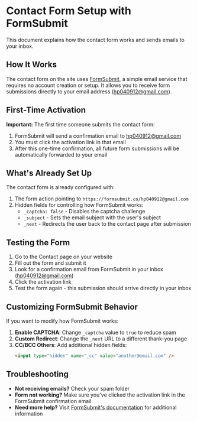 # Contact Form Setup with FormSubmit

This document explains how the contact form works and sends emails to your inbox.

## How It Works

The contact form on the site uses [FormSubmit](https://formsubmit.co/), a simple email service that requires no account creation or setup. It allows you to receive form submissions directly to your email address (hp040912@gmail.com).

## First-Time Activation

**Important:** The first time someone submits the contact form:

1. FormSubmit will send a confirmation email to hp040912@gmail.com
2. You must click the activation link in that email
3. After this one-time confirmation, all future form submissions will be automatically forwarded to your email

## What's Already Set Up

The contact form is already configured with:

1. The form action pointing to `https://formsubmit.co/hp040912@gmail.com`
2. Hidden fields for controlling how FormSubmit works:
   - `_captcha: false` - Disables the captcha challenge
   - `_subject` - Sets the email subject with the user's subject
   - `_next` - Redirects the user back to the contact page after submission

## Testing the Form

1. Go to the Contact page on your website
2. Fill out the form and submit it
3. Look for a confirmation email from FormSubmit in your inbox (hp040912@gmail.com)
4. Click the activation link
5. Test the form again - this submission should arrive directly in your inbox

## Customizing FormSubmit Behavior

If you want to modify how FormSubmit works:

1. **Enable CAPTCHA**: Change `_captcha` value to `true` to reduce spam
2. **Custom Redirect**: Change the `_next` URL to a different thank-you page
3. **CC/BCC Others**: Add additional hidden fields:
   ```html
   <input type="hidden" name="_cc" value="another@email.com" />
   ```

## Troubleshooting

- **Not receiving emails?** Check your spam folder
- **Form not working?** Make sure you've clicked the activation link in the FormSubmit confirmation email
- **Need more help?** Visit [FormSubmit's documentation](https://formsubmit.co/) for additional information 
